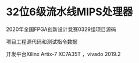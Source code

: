 # 32位6级流水线MIPS处理器
2020年全国FPGA创新设计竞赛0329组项目源码  

项目工程源代码和测试指令数据  
  
开发平台Xilinx Artix-7 XC7A35T ，vivado 2019.2
